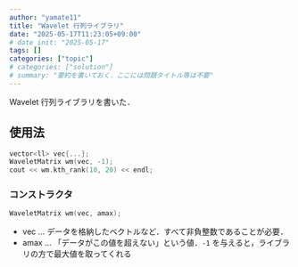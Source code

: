 ```yaml
---
author: "yamate11"
title: "Wavelet 行列ライブラリ"
date: "2025-05-17T11:23:05+09:00"
# date_init: "2025-05-17"
tags: []
categories: ["topic"]
# categories: ["solution"]
# summary: "要約を書いておく．ここには問題タイトル等は不要" 
---
```


Wavelet 行列ライブラリを書いた．

## 使用法

```cpp
vector<ll> vec{...};
WaveletMatrix wm(vec, -1);
cout << wm.kth_rank(10, 20) << endl;
```

### コンストラクタ

```cpp
WaveletMatrix wm(vec, amax);
```

* vec ... データを格納したベクトルなど．すべて非負整数であることが必要．
* amax ... 「データがこの値を超えない」という値．`-1` を与えると，ライブラリの方で最大値を取ってくれる



